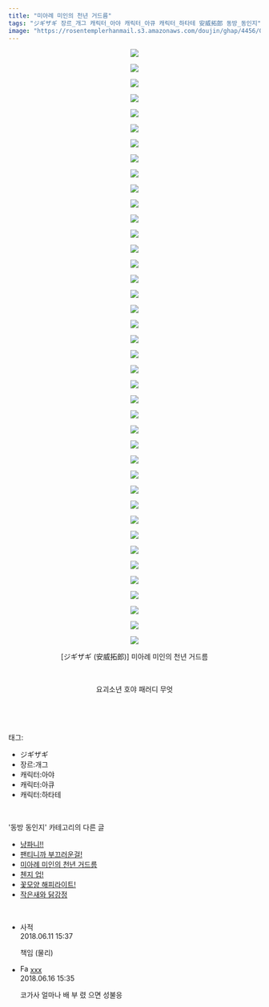 ```yaml
---
title: "미아례 미인의 천년 거드름"
tags: "ジギザギ 장르_개그 캐릭터_아야 캐릭터_아큐 캐릭터_하타테 安威拓郎 동방_동인지"
image: "https://rosentemplerhanmail.s3.amazonaws.com/doujin/ghap/4456/001.jpg"
---
```

<div class="article">
<p style="text-align: center; clear: none; float: none;"><img src="{{ site.imgserver11 }}/ghap/4456/001.jpg"/></p>
<p style="text-align: center; clear: none; float: none;"><img src="{{ site.imgserver11 }}/ghap/4456/002.jpg"/></p>
<p style="text-align: center; clear: none; float: none;"><img src="{{ site.imgserver11 }}/ghap/4456/003.jpg"/></p>
<p style="text-align: center; clear: none; float: none;"><img src="{{ site.imgserver11 }}/ghap/4456/004.jpg"/></p>
<p style="text-align: center; clear: none; float: none;"><img src="{{ site.imgserver11 }}/ghap/4456/005.jpg"/></p>
<p style="text-align: center; clear: none; float: none;"><img src="{{ site.imgserver11 }}/ghap/4456/006.jpg"/></p>
<p style="text-align: center; clear: none; float: none;"><img src="{{ site.imgserver11 }}/ghap/4456/007.jpg"/></p>
<p style="text-align: center; clear: none; float: none;"><img src="{{ site.imgserver11 }}/ghap/4456/008.jpg"/></p>
<p style="text-align: center; clear: none; float: none;"><img src="{{ site.imgserver11 }}/ghap/4456/009.jpg"/></p>
<p style="text-align: center; clear: none; float: none;"><img src="{{ site.imgserver11 }}/ghap/4456/010.jpg"/></p>
<p style="text-align: center; clear: none; float: none;"><img src="{{ site.imgserver11 }}/ghap/4456/011.jpg"/></p>
<p style="text-align: center; clear: none; float: none;"><img src="{{ site.imgserver11 }}/ghap/4456/012.jpg"/></p>
<p style="text-align: center; clear: none; float: none;"><img src="{{ site.imgserver11 }}/ghap/4456/013.jpg"/></p>
<p style="text-align: center; clear: none; float: none;"><img src="{{ site.imgserver11 }}/ghap/4456/014.jpg"/></p>
<p style="text-align: center; clear: none; float: none;"><img src="{{ site.imgserver11 }}/ghap/4456/015.jpg"/></p>
<p style="text-align: center; clear: none; float: none;"><img src="{{ site.imgserver11 }}/ghap/4456/016.jpg"/></p>
<p style="text-align: center; clear: none; float: none;"><img src="{{ site.imgserver11 }}/ghap/4456/017.jpg"/></p>
<p style="text-align: center; clear: none; float: none;"><img src="{{ site.imgserver11 }}/ghap/4456/018.jpg"/></p>
<p style="text-align: center; clear: none; float: none;"><img src="{{ site.imgserver11 }}/ghap/4456/019.jpg"/></p>
<p style="text-align: center; clear: none; float: none;"><img src="{{ site.imgserver11 }}/ghap/4456/020.jpg"/></p>
<p style="text-align: center; clear: none; float: none;"><img src="{{ site.imgserver11 }}/ghap/4456/021.jpg"/></p>
<p style="text-align: center; clear: none; float: none;"><img src="{{ site.imgserver11 }}/ghap/4456/022.jpg"/></p>
<p style="text-align: center; clear: none; float: none;"><img src="{{ site.imgserver11 }}/ghap/4456/023.jpg"/></p>
<p style="text-align: center; clear: none; float: none;"><img src="{{ site.imgserver11 }}/ghap/4456/024.jpg"/></p>
<p style="text-align: center; clear: none; float: none;"><img src="{{ site.imgserver11 }}/ghap/4456/025.jpg"/></p>
<p style="text-align: center; clear: none; float: none;"><img src="{{ site.imgserver11 }}/ghap/4456/026.jpg"/></p>
<p style="text-align: center; clear: none; float: none;"><img src="{{ site.imgserver11 }}/ghap/4456/027.jpg"/></p>
<p style="text-align: center; clear: none; float: none;"><img src="{{ site.imgserver11 }}/ghap/4456/028.jpg"/></p>
<p style="text-align: center; clear: none; float: none;"><img src="{{ site.imgserver11 }}/ghap/4456/029.jpg"/></p>
<p style="text-align: center; clear: none; float: none;"><img src="{{ site.imgserver11 }}/ghap/4456/030.jpg"/></p>
<p style="text-align: center; clear: none; float: none;"><img src="{{ site.imgserver11 }}/ghap/4456/031.jpg"/></p>
<p style="text-align: center; clear: none; float: none;"><img src="{{ site.imgserver11 }}/ghap/4456/032.jpg"/></p>
<p style="text-align: center; clear: none; float: none;"><img src="{{ site.imgserver11 }}/ghap/4456/033.jpg"/></p>
<p style="text-align: center; clear: none; float: none;"><img src="{{ site.imgserver11 }}/ghap/4456/034.jpg"/></p>
<p style="text-align: center; clear: none; float: none;"><img src="{{ site.imgserver11 }}/ghap/4456/035.jpg"/></p>
<p style="text-align: center; clear: none; float: none;"><img src="{{ site.imgserver11 }}/ghap/4456/036.jpg"/></p>
<p style="text-align: center; clear: none; float: none;"><img src="{{ site.imgserver11 }}/ghap/4456/037.jpg"/></p>
<p style="text-align: center; clear: none; float: none;"><img src="{{ site.imgserver11 }}/ghap/4456/038.jpg"/></p>
<p style="text-align: center; clear: none; float: none;"><img src="{{ site.imgserver11 }}/ghap/4456/039.jpg"/></p>
<p style="text-align: center; clear: none; float: none;"><img src="{{ site.imgserver11 }}/ghap/4456/040.jpg"/></p>
<p style="text-align: center; clear: none; float: none;">[ジギザギ (安威拓郎)] 미아례 미인의 천년 거드름</p>
<p style="text-align: center; clear: none; float: none;"><br/></p>
<p style="text-align: center; clear: none; float: none;">요괴소년 호야 패러디 무엇</p>
<p><br/></p>
</div><br/>
<div class="tagTrail">
<p>태그: </p>
<ul>
<li>ジギザギ</li>
<li>장르:개그</li>
<li>캐릭터:아야</li>
<li>캐릭터:아큐</li>
<li>캐릭터:하타테</li>
</ul>
</div><br/>
<div class="another">
<p>'동방 동인지' 카테고리의 다른 글</p>
<ul>
<li><a href="/ghap_4458">냥파니!!</a></li>
<li><a href="/ghap_4457">팬티니까 부끄러운걸!</a></li>
<li><a href="/ghap_4456">미아례 미인의 천년 거드름</a></li>
<li><a href="/ghap_4455">첸지 업!</a></li>
<li><a href="/ghap_4454">꽃모양 해피라이트!</a></li>
<li><a href="/ghap_4452">작은새와 닭강정</a></li>
</ul>
</div><br/>
<div class="cb_module cb_fluid">
<div class="cb_wrt cb_profile">
<div class="comment">
<ul>
<li class="cb_thumb_off" id="comment15269329">
<div class="cb_comment_area">
<div class="cb_info_area">
<div class="cb_section">
<span class="cb_nick_name">사적</span>
</div>
<div class="cb_section">
<span class="cb_date">2018.06.11 15:37 </span>
</div>
</div>
<div class="cb_dsc_comment">
<p class="cb_dsc">
											책임 (물리)
										</p>
</div>
</div></li>
<li class="cb_thumb_off" id="comment15271495">
<div class="cb_comment_area">
<div class="cb_info_area">
<div class="cb_section">
<span class="cb_nick_name"><img alt="Favicon of http://qksxodid12@naver.com" height="16" onerror="this.onerror=null;this.parentNode.removeChild(this)" src="http://naver.com/favicon.ico" width="16"/> <a href="http://qksxodid12@naver.com" onclick="return openLinkInNewWindow(this)">xxx</a></span>
</div>
<div class="cb_section">
<span class="cb_date">2018.06.16 15:35 </span>
</div>
</div>
<div class="cb_dsc_comment">
<p class="cb_dsc">
											코가사 얼마나 배 부 렸 으면 성불응
										</p>
</div>
</div></li>
</ul>
</div>
</div><!-- commentList close -->
</div><br/>
